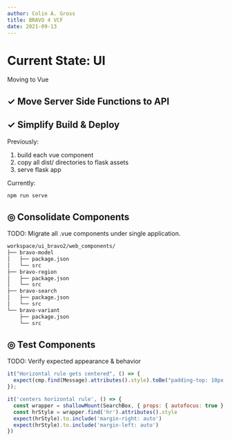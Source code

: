 ```yaml
---
author: Colin A. Gross
title: BRAVO 4 VCF
date: 2021-09-13
---
```

# Current State: UI
Moving to Vue

## ✓ Move Server Side Functions to API
## ✓ Simplify Build & Deploy
Previously:

1. build each vue component
1. copy all dist/ directories to flask assets
1. serve flask app

Currently:

```sh
npm run serve
```

## ◎ Consolidate Components
TODO: Migrate all .vue components under single application.
```sh
workspace/ui_bravo2/web_components/
├── bravo-model
│   ├── package.json
│   └── src
├── bravo-region
│   ├── package.json
│   └── src
├── bravo-search
│   ├── package.json
│   └── src
└── bravo-variant
    ├── package.json
    └── src
```

## ◎ Test Components
TODO: Verify expected appearance & behavior

```js
it("Horizontal rule gets centered", () => {
  expect(cmp.find(Message).attributes().style).toBe("padding-top: 10px;");
});

it('centers horizontal rule', () => {
  const wrapper = shallowMount(SearchBox, { props: { autofocus: true } })
  const hrStyle = wrapper.find('hr').attributes().style
  expect(hrStyle).to.include('margin-right: auto')
  expect(hrStyle).to.include('margin-left: auto')
})

```

